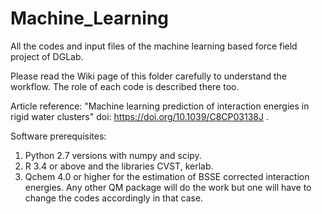 # Machine_Learning
All the codes and input files of the machine learning based force field project of DGLab.

Please read the Wiki page of this folder carefully to understand the workflow. The role of each code is described there too. 

Article reference: "Machine learning prediction of interaction energies in rigid water clusters" doi: https://doi.org/10.1039/C8CP03138J .

Software prerequisites:
1. Python 2.7 versions with numpy and scipy.
2. R 3.4 or above and the libraries CVST, kerlab.
3. Qchem 4.0 or higher for the estimation of BSSE corrected interaction energies. Any other QM package will do the work but one will have to change the codes accordingly in that case.
